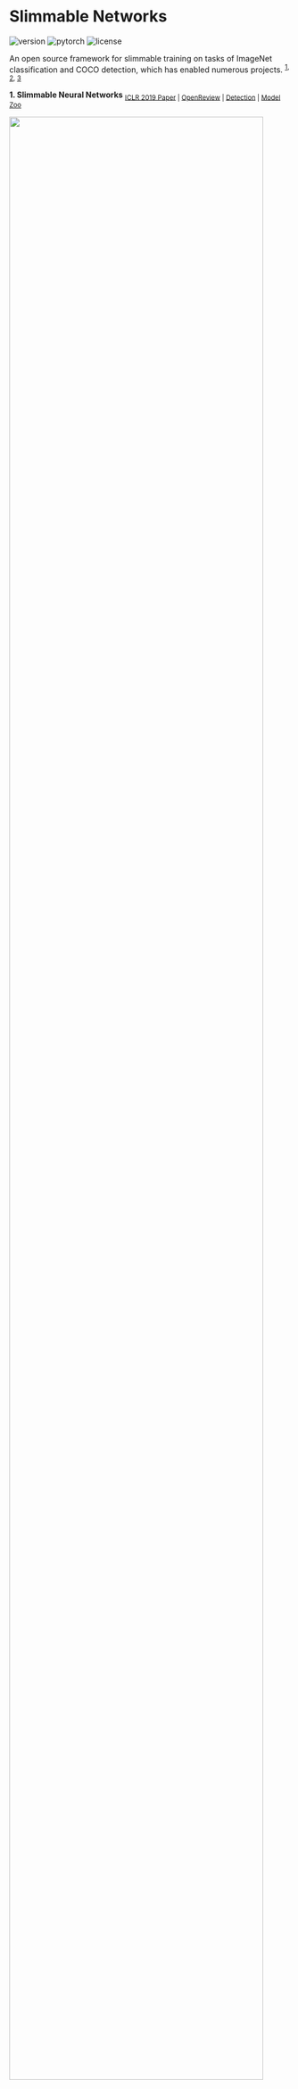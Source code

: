 # Slimmable Networks

![version](https://img.shields.io/badge/version-v3.0.0--alpha-green.svg?style=plastic)
![pytorch](https://img.shields.io/badge/pytorch-v1.0.0-green.svg?style=plastic)
![license](https://img.shields.io/badge/license-CC_BY--NC-green.svg?style=plastic)


An open source framework for slimmable training on tasks of ImageNet classification and COCO detection, which has enabled numerous projects. <sup>[1](#snets), [2](#usnets), [3](#autoslim)</sup>

<strong  id="snets">1. Slimmable Neural Networks</strong> <sub> [ICLR 2019 Paper](https://arxiv.org/abs/1812.08928) | [OpenReview](https://openreview.net/forum?id=H1gMCsAqY7) | [Detection](https://github.com/JiahuiYu/slimmable_networks/tree/detection) | [Model Zoo](#slimmable-model-zoo)</sub>

<img src="https://user-images.githubusercontent.com/22609465/50390872-1b3fb600-0702-11e9-8034-d0f41825d775.png" width=95%/>

Illustration of slimmable neural networks. The same model can run at different widths (number of active channels), permitting instant and adaptive accuracy-efficiency trade-offs.
</div>


<strong id="usnets">2. Universally Slimmable Networks and Improved Training Techniques</strong> <sub> [ICCV 2019 Paper](https://arxiv.org/abs/1903.05134) | [Model Zoo](#slimmable-model-zoo)</sub>

<img src="https://user-images.githubusercontent.com/22609465/54562571-45b5ae00-4995-11e9-8984-49e32d07e325.png" width=60%/>

Illustration of universally slimmable networks. The same model can run at **arbitrary** widths.


<strong id="autoslim">3. AutoSlim: Towards One-Shot Architecture Search for Channel Numbers</strong> <sub> [NeurIPS 2019 Workshop Paper](https://arxiv.org/abs/1903.11728) | [Model Zoo](#slimmable-model-zoo)</sub>

<img src="https://user-images.githubusercontent.com/22609465/54886763-93309000-4e59-11e9-963a-c15bf49af3c0.gif" width=25%/><img src="https://user-images.githubusercontent.com/22609465/54886764-9592ea00-4e59-11e9-9541-924bbd9ff727.gif" width=25%/><img src="https://user-images.githubusercontent.com/22609465/54886766-97f54400-4e59-11e9-81bb-3b262df7c898.gif" width=25%/><img src="https://user-images.githubusercontent.com/22609465/54886768-9a579e00-4e59-11e9-9896-25e7eab7e2e0.gif" width=25%/>

AutoSlimming MobileNet v1, MobileNet v2, MNasNet and ResNet-50: the optimized number of channels under **each** computational budget (FLOPs).


## Run

0. Requirements:
    * python3, pytorch 1.0, torchvision 0.2.1, pyyaml 3.13.
    * Prepare ImageNet-1k data following pytorch [example](https://github.com/pytorch/examples/tree/master/imagenet).
1. Training and Testing:
    * The codebase is a general ImageNet training framework using yaml config under `apps` dir, based on PyTorch.
    * To test, download pretrained models to `logs` dir and directly run command.
    * To train, comment `test_only` and `pretrained` in config file. You will need to manage [visible gpus](https://devblogs.nvidia.com/cuda-pro-tip-control-gpu-visibility-cuda_visible_devices/) by yourself.
    * Command: `python train.py app:{apps/***.yml}`. `{apps/***.yml}` is config file. Do not miss `app:` prefix.
    * Training and testing of MSCOCO benchmarks are released under branch [detection](https://github.com/JiahuiYu/slimmable_networks/tree/detection).
2. Still have questions?
    * If you still have questions, please search closed issues first. If the problem is not solved, please open a new.


## Slimmable Model Zoo

**[Slimmable Neural Networks](https://arxiv.org/abs/1812.08928)**


| Model | Switches (Widths) | Top-1 Err. | FLOPs | Model ID |
| :--- | :---: | :---: | ---: | :---: |
| S-MobileNet v1 | 1.00<br>0.75<br>0.50<br>0.25 | 28.5<br>30.5<br>35.2<br>46.9 | 569M<br>325M<br>150M<br>41M | [a6285db](https://github.com/JiahuiYu/slimmable_networks/files/2709079/s_mobilenet_v1_0.25_0.5_0.75_1.0.pt.zip) |
| S-MobileNet v2 | 1.00<br>0.75<br>0.50<br>0.35 | 29.5<br>31.1<br>35.6<br>40.3 | 301M<br>209M<br>97M<br>59M | [0593ffd](https://github.com/JiahuiYu/slimmable_networks/files/2709080/s_mobilenet_v2_0.35_0.5_0.75_1.0.pt.zip) |
| S-ShuffleNet | 2.00<br>1.00<br>0.50 | 28.6<br>34.5<br>42.8 | 524M<br>138M<br>38M | [1427f66](https://github.com/JiahuiYu/slimmable_networks/files/2709082/s_shufflenet_0.5_1.0_2.0.pt.zip) |
| S-ResNet-50 | 1.00<br>0.75<br>0.50<br>0.25 | 24.0<br>25.1<br>27.9<br>35.0 | 4.1G<br>2.3G<br>1.1G<br>278M | [3fca9cc](https://drive.google.com/open?id=1f6q37OkZaz_0GoOAwllHlXNWuKwor2fC) |


**[Universally Slimmable Networks and Improved Training Techniques](https://arxiv.org/abs/1903.05134)**

| Model | Model&#160;ID | Spectrum | | | | | | | | | | | | | | | | | | | | | | | | | | | | | | | |
| :- | :-: | :- | - | - | - | - | - | - | - | - | - | - | - | - | - | - | - | - | - | - | - | - | - | - | - | - | - | - | - | - | - | - | - |
| US&#x2011;MobileNet&#160;v1 | [13d5af2](https://github.com/JiahuiYu/slimmable_networks/files/2979952/us_mobilenet_v1_calibrated.pt.zip) | Width<br>MFLOPs<br>Top-1 Err. | 1.0<br>568 <br>28.2  | 0.975 <br>543 <br>28.3  | 0.95 <br>517 <br>28.4  | 0.925 <br>490 <br>28.7  | 0.9 <br>466 <br>28.7  | 0.875 <br>443 <br>29.1  | 0.85 <br>421 <br>29.4  | 0.825 <br>389 <br>29.7  | 0.8 <br>366 <br>30.2  | 0.775 <br>345 <br>30.3  | 0.75 <br>325 <br>30.5  | 0.725 <br>306 <br>30.9  | 0.7 <br>287 <br>31.2  | 0.675 <br>267 <br>31.7  | 0.65 <br>249 <br>32.2  | 0.625 <br>232 <br>32.5  | 0.6 <br>217 <br>33.2  | 0.575 <br>201 <br>33.7  | 0.55 <br>177 <br>34.4  | 0.525 <br>162 <br>35.0  | 0.5 <br>149 <br>35.8  | 0.475 <br>136 <br>36.5  | 0.45 <br>124 <br>37.3  | 0.425 <br>114 <br>38.1  | 0.4 <br>100 <br>39.0  | 0.375 <br>89 <br>40.0  | 0.35 <br>80 <br>41.0  | 0.325 <br>71 <br>41.9  | 0.3 <br>64 <br>42.7  | 0.275 <br>48 <br>44.2  | 0.25<br>41<br>44.3 |
| US&#x2011;MobileNet&#160;v2 | [3880cad](https://github.com/JiahuiYu/slimmable_networks/files/2979953/us_mobilenet_v2_calibrated.pt.zip) | Width<br>MFLOPs<br>Top-1 Err. | 1.0 <br>300 <br>28.5 | 0.975 <br>299 <br>28.5 | 0.95 <br>284 <br>28.8 | 0.925 <br>274 <br>28.9 | 0.9 <br>269 <br>29.1 | 0.875 <br>268 <br>29.1 | 0.85 <br>254 <br>29.4 | 0.825 <br>235 <br>29.9 | 0.8 <br>222 <br>30.0 | 0.775 <br>213 <br>30.2 | 0.75 <br>209 <br>30.4 | 0.725 <br>185 <br>30.7 | 0.7 <br>173 <br>31.1 | 0.675 <br>165 <br>31.4 | 0.65 <br>161 <br>31.7 | 0.625 <br>161 <br>31.7 | 0.6 <br>151 <br>32.4 | 0.575 <br>150 <br>32.4 | 0.55 <br>106 <br>34.4 | 0.525 <br>100 <br>34.6 | 0.5 <br>97 <br>34.9 | 0.475 <br>96 <br>35.1 | 0.45 <br>88 <br>35.8 | 0.425 <br>88 <br>35.8 | 0.4 <br>80 <br>36.6 | 0.375 <br>80 <br>36.7 | 0.35<br>59<br>37.7 |


**[AutoSlim: Towards One-Shot Architecture Search for Channel Numbers](https://arxiv.org/abs/1903.11728)**

| Model | Top-1 Err. | FLOPs | Model ID |
| :--- | :---: | ---: | :---: |
| AutoSlim-MobileNet v1 | 27.0<br>28.5<br>32.1 | 572M<br>325M<br>150M | [9b0b1ab](https://github.com/JiahuiYu/slimmable_networks/files/5166182/autoslim_mobilenet_v1.pt.zip) |
| AutoSlim-MobileNet v2 | 24.6<br>25.8<br>27.0 | 505M<br>305M<br>207M | [a24f1f2](https://github.com/JiahuiYu/slimmable_networks/files/5166194/autoslim_mobilenet_v2.pt.zip) |
| AutoSlim-MNasNet | 24.6<br>25.4<br>26.8 | 532M<br>315M<br>217M | [31477c9](https://drive.google.com/file/d/1tEuMYc_F-4MUYPua8KAIKjEd7eJDVSx2) |
| AutoSlim-ResNet-50 | 24.0<br>24.4<br>26.0<br>27.8 | 3.0G<br>2.0G<br>1.0G<br>570M | [f95f419](https://drive.google.com/file/d/1WOOu6frdfGo1_nyHdaMpRILPATtzVAMT) |


## Technical Details

Implementing slimmable networks and slimmable training is straightforward:
  * Switchable batchnorm and slimmable layers are implemented in [`models/slimmable_ops`](/models/slimmable_ops.py).
  * Slimmable training is implemented in [these lines](https://github.com/JiahuiYu/slimmable_networks/blob/aeb10c9f437208603145e073ee730f0d7dbfa80f/train.py#L281-L289) in [`train.py`](/train.py).


## License

CC 4.0 Attribution-NonCommercial International

The software is for educaitonal and academic research purpose only.

